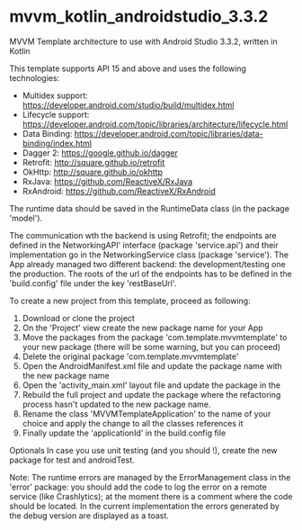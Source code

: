 # mvvm_kotlin_androidstudio_3.3.2
MVVM Template architecture to use with Android Studio 3.3.2, written in Kotlin

This template supports API 15 and above and uses the following technologies:

  - Multidex support: https://developer.android.com/studio/build/multidex.html
  - Lifecycle support: https://developer.android.com/topic/libraries/architecture/lifecycle.html
  - Data Binding: https://developer.android.com/topic/libraries/data-binding/index.html
  - Dagger 2: https://google.github.io/dagger
  - Retrofit: http://square.github.io/retrofit
  - OkHttp: http://square.github.io/okhttp
  - RxJava: https://github.com/ReactiveX/RxJava
  - RxAndroid: https://github.com/ReactiveX/RxAndroid

The runtime data should be saved in the RuntimeData class (in the package 'model').

The communication wth the backend is using Retrofit; the endpoints are defined in the NetworkingAPI'
interface (package 'service.api') and their implementation go in the NetworkingService class
(package 'service').
The App already managed two different backend: the development/testing one the production. The roots
of the url of the endpoints has to be defined in the 'build.config' file under the key 'restBaseUrl'.

To create a new project from this template, proceed as following:

1. Download or clone the project
2. On the 'Project' view create the new package name for your App
3. Move the packages from the package 'com.template.mvvmtemplate' to your new package (there will be some warning, but you can proceed)
4. Delete the original package 'com.template.mvvmtemplate'
5. Open the AndroidManifest.xml file and update the package name with the new package name
6. Open the 'activity_main.xml' layout file and update the package in the <variable>
7. Rebuild the full project and update the package where the refactoring process hasn't updated to the new package name.
8. Rename the class 'MVVMTemplateApplication' to the name of your choice and apply the change to all the classes references it
9. Finally update the 'applicationId' in the build.config file

Optionals
In case you use unit testing (and you should !), create the new package for test and androidTest.

Note:
The runtime errors are managed by the  ErrorManagement class in the 'error' package: you should add
the code to log the error on a remote service (like Crashlytics); at the moment there is a comment
where the code should be located. In the current implementation the errors generated by the debug
version are displayed as a toast.




